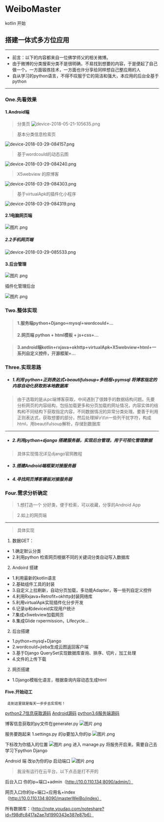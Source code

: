 # WeiboMaster
kotlin 开始
## 搭建一体式多方位应用

---
-  前言：以下的内容都来自一位佛学师父的相关微博。
-  由于微博的分类搜索分类不是很明确，不易找到想要的内容，于是便起了自己做一个。一方面锻炼技术，一方面也许分享给同样想自己整应用的人
-  自从学习的python语言，不得不叹服于它的简洁和强大，本应用的后台全基于python
---
### One.先看效果
#### 1.Android端

>分类页
![device-2018-05-21-105635.png](https://upload-images.jianshu.io/upload_images/6456519-3342b37984f15e12.png?imageMogr2/auto-orient/strip%7CimageView2/2/w/200)

> 基本分类信息检索页

![device-2018-03-29-084157.png](https://upload-images.jianshu.io/upload_images/6456519-4be51fad234da4ce.png?imageMogr2/auto-orient/strip%7CimageView2/2/w/200)

> 基于wordcould的动态云图

![device-2018-03-29-084240.png](https://upload-images.jianshu.io/upload_images/6456519-d21bbc68407db7a3.png?imageMogr2/auto-orient/strip%7CimageView2/2/w/200)


> X5webview 的原博客

![device-2018-03-29-084303.png](https://upload-images.jianshu.io/upload_images/6456519-1d1821d0a660bf72.png?imageMogr2/auto-orient/strip%7CimageView2/2/w/200)

> 基于virtualApk的插件化小程序

![device-2018-03-29-084319.png](https://upload-images.jianshu.io/upload_images/6456519-134ee6e15c21fd39.png?imageMogr2/auto-orient/strip%7CimageView2/2/w/200)

#### 2.1电脑网页端
![图片.png](https://upload-images.jianshu.io/upload_images/6456519-c69e81dbc77d4ca4.png?imageMogr2/auto-orient/strip%7CimageView2/2/w/600)
##### 2.2手机网页端
![device-2018-03-29-085533.png](https://upload-images.jianshu.io/upload_images/6456519-2cc8666928b332f7.png?imageMogr2/auto-orient/strip%7CimageView2/2/w/200)

#### 3.后台管理
![图片.png](https://upload-images.jianshu.io/upload_images/6456519-131ae3f7c0f8e560.png?imageMogr2/auto-orient/strip%7CimageView2/2/w/600)

插件化管理后台

![图片.png](https://upload-images.jianshu.io/upload_images/6456519-740c115c163c9ce0.png?imageMogr2/auto-orient/strip%7CimageView2/2/w/600)

### Two.整体实现


> #### 1.服务端python+Django+mysql+wordcould+...
> #### 2.网页端 python + html模板 + js+css+...

> #### 3.android端kotlin+rxjava+okhttp+virtualApk+X5webview+html+一系列自定义控件，开源框架+...

### Three.实现思路
- ##### 1.利用 python+正则表达式+beautifulsoup+多线程+pymsql 将博客指定的内容自动化获取到本地数据库
>  由于选取的是从pc端博客获取，中间遇到了很棘手的数据结构问题。先要分析网页的内容结构，包括加载更多和分页加载的网址情况，内容实体的结构和不同结构下获取指定内容，不同数据情况的异常分类处理。要善于利用正则表达式，获取想要的部分，然后处理掉\r\t\n一些列干扰字符，构成html，用beautifulsoup解析，存储到数据库

---
- ##### 2.利用python+django 搭建服务器，实现后台管理，用于可视化管理数据
> 具体实现情况详见django官网教程

- ##### 3.搭建Android端框架对接服务器
- ##### 4.寻找网页博客模板对接服务器

### Four.需求分析确定
> 1.想打造一个 分好类，便于检索，可以收藏，分享的Android App

> 2.如上的网页端
  

---
> 具体实现
1. 数据GET：
-   1.确定默认分类
-   2.利用python 检索网页根据不同的关键词分类自动写入数据库
2. Andoird 搭建
-   1.利用最新的kotlin语言
-   2.基础组件工具的封装
-   3.自定义上拉刷新，自动分页加载，多功能Adapter，等一些列自定义控件
-   4.利用Rxjava+Retrofit+okhttp封装网络库
-   5.利用virtualApk实现插件化分步开发
-   6.记录ip和deviceid实现用户统计
-   7.集成x5webview加载网页
-   8.集成Glide rxpermission，Lifecycle...

2. 后台搭建
-   1.python+mysql+Django
-   2.wordcould+jieba生成云图返回客户端
-   3.基于Django QuerySet实现数据库查询、排序、切片，加工处理
-   4.文件的上传下载


2. 网页搭建
-   1.Django模板化语言，根据查询内容动态生成html

#### Five.开始动工
     走到这里就是每天一步步去实现啦！
[python2.7信息获取源码](https://github.com/While1true/PythonLearning)
[Android源码](https://github.com/While1true/WeiboMaster)
[python3.6服务端源码](https://github.com/While1true/PYServer)


博客信息获取的py文件在generater.py
![图片.png](https://upload-images.jianshu.io/upload_images/6456519-520c12c56ff5746f.png?imageMogr2/auto-orient/strip%7CimageView2/2/w/1240)


服务要跑起来
1.settings.py 的ip要加入你的ip
![图片.png](https://upload-images.jianshu.io/upload_images/6456519-7f35cdd6c48e2cfe.png?imageMogr2/auto-orient/strip%7CimageView2/2/w/600)


下标改为你插入的位置
![图片.png](https://upload-images.jianshu.io/upload_images/6456519-ef903abf26f583bd.png?imageMogr2/auto-orient/strip%7CimageView2/2/w/1240)
进入 manage.py 将服务开启来。需要自己去学习下python Django

Android 端 改ip为你的ip 启动端口
![图片.png](https://upload-images.jianshu.io/upload_images/6456519-b679e88119db12df.png?imageMogr2/auto-orient/strip%7CimageView2/2/w/600)

> 我没有运行在云平台，以下点击是打不开的

后台入口 你的ip+端口+admin（http://10.0.110.134:8090/admin/）

网页入口你的ip+端口+应用名+index（http://10.0.110.134:8090/masterWeiBo/index）

所有数据库：（http://note.youdao.com/noteshare?id=f98dfc8417a2ae7d1990343e387e87b6）


